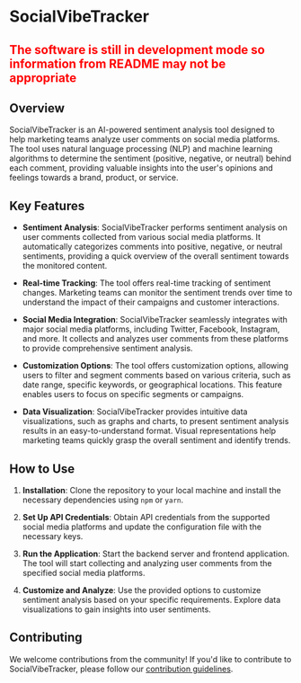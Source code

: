 # SocialVibeTracker
<!-- ![SocialVibeTracker Logo](link-to-your-logo.png) -->

## <p style="color: red">The software is still in development mode so information from README may not be appropriate</p>

## Overview

SocialVibeTracker is an AI-powered sentiment analysis tool designed to help marketing teams analyze user comments on social media platforms. The tool uses natural language processing (NLP) and machine learning algorithms to determine the sentiment (positive, negative, or neutral) behind each comment, providing valuable insights into the user's opinions and feelings towards a brand, product, or service.

## Key Features

- **Sentiment Analysis**: SocialVibeTracker performs sentiment analysis on user comments collected from various social media platforms. It automatically categorizes comments into positive, negative, or neutral sentiments, providing a quick overview of the overall sentiment towards the monitored content.

- **Real-time Tracking**: The tool offers real-time tracking of sentiment changes. Marketing teams can monitor the sentiment trends over time to understand the impact of their campaigns and customer interactions.

- **Social Media Integration**: SocialVibeTracker seamlessly integrates with major social media platforms, including Twitter, Facebook, Instagram, and more. It collects and analyzes user comments from these platforms to provide comprehensive sentiment analysis.

- **Customization Options**: The tool offers customization options, allowing users to filter and segment comments based on various criteria, such as date range, specific keywords, or geographical locations. This feature enables users to focus on specific segments or campaigns.

- **Data Visualization**: SocialVibeTracker provides intuitive data visualizations, such as graphs and charts, to present sentiment analysis results in an easy-to-understand format. Visual representations help marketing teams quickly grasp the overall sentiment and identify trends.

## How to Use

1. **Installation**: Clone the repository to your local machine and install the necessary dependencies using `npm` or `yarn`.

2. **Set Up API Credentials**: Obtain API credentials from the supported social media platforms and update the configuration file with the necessary keys.

3. **Run the Application**: Start the backend server and frontend application. The tool will start collecting and analyzing user comments from the specified social media platforms.

4. **Customize and Analyze**: Use the provided options to customize sentiment analysis based on your specific requirements. Explore data visualizations to gain insights into user sentiments.

## Contributing

We welcome contributions from the community! If you'd like to contribute to SocialVibeTracker, please follow our [contribution guidelines](link-to-your-contribution-guidelines).

<!-- ## License

SocialVibeTracker is open-source and distributed under the [MIT License](link-to-your-license-file). -->

<!-- ## Contact

For any questions or feedback, please contact our team at contact@socialvibetracker.com. -->
